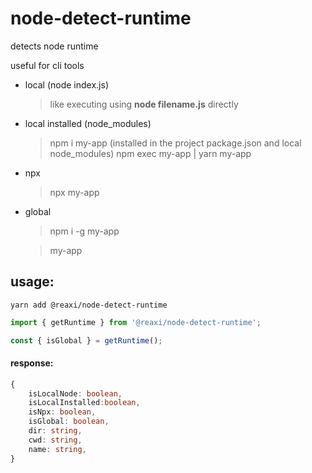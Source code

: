 # node-detect-runtime

detects node runtime

useful for cli tools

-   local (node index.js)

    > like executing using **node filename.js** directly

-   local installed (node_modules)

    > npm i my-app (installed in the project package.json and local node_modules)
    > npm exec my-app | yarn my-app

-   npx

    > npx my-app

-   global

    > npm i -g my-app

    > my-app

## usage:

```
yarn add @reaxi/node-detect-runtime
```

```ts
import { getRuntime } from '@reaxi/node-detect-runtime';

const { isGlobal } = getRuntime();
```

#### response:

```ts
{
    isLocalNode: boolean,
    isLocalInstalled:boolean,
    isNpx: boolean,
    isGlobal: boolean,
    dir: string,
    cwd: string,
    name: string,
}
```
